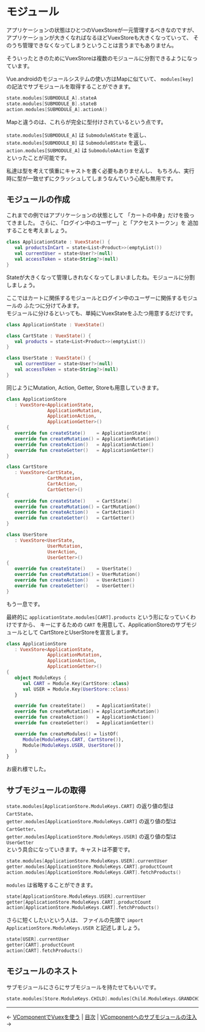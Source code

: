 
モジュール
================================================================================

アプリケーションの状態はひとつのVuexStoreが一元管理するべきなのですが、
アプリケーションが大きくなればなるほどVuexStoreも大きくなっていって、
そのうち管理できなくなってしまうということは言うまでもありません。

そういったときのためにVuexStoreは複数のモジュールに分割できるようになっています。

Vue.androidのモジュールシステムの使い方はMapに似ていて、
`modules[key]` の記法でサブモジュールを取得することができます。
```kotlin
state.modules[SUBMODULE_A].stateA
state.modules[SUBMODULE_B].stateB
action.modules[SUBMODULE_A].actionA()
```
Mapと違うのは、これらが完全に型付けされているという点です。

`state.modules[SUBMODULE_A]` は `SubmoduleAState` を返し、  
`state.modules[SUBMODULE_B]` は `SubmoduleBState` を返し、  
`action.modules[SUBMODULE_A]` は `SubmoduleAAction` を返す  
といったことが可能です。

私達は型を考えて慎重にキャストを書く必要もありませんし、
もちろん、実行時に型が一致せずにクラッシュしてしまうなんていう心配も無用です。


モジュールの作成
--------------------------------------------------------------------------------

これまでの例ではアプリケーションの状態として
「カートの中身」だけを扱ってきました。
さらに、「ログイン中のユーザー」と「アクセストークン」を
追加することを考えましょう。

```kotlin
class ApplicationState : VuexState() {
   val productsInCart = state<List<Product>>(emptyList())
   val currentUser = state<User?>(null)
   val accessToken = state<String?>(null)
}
```
Stateが大きくなって管理しきれなくなってしまいましたね。モジュールに分割しましょう。

ここではカートに関係するモジュールとログイン中のユーザーに関係するモジュールの
ふたつに分けてみます。  
モジュールに分けるといっても、単純にVuexStateをふたつ用意するだけです。
```kotlin
class ApplicationState : VuexState()

class CartState : VuexState() {
   val products = state<List<Product>>(emptyList())
}

class UserState : VuexState() {
   val currentUser = state<User?>(null)
   val accessToken = state<String?>(null)
}
```
同じようにMutation, Action, Getter, Storeも用意していきます。
```kotlin
class ApplicationStore
   : VuexStore<ApplicationState,
               ApplicationMutation,
               ApplicationAction,
               ApplicationGetter>()
{
   override fun createState()    = ApplicationState()
   override fun createMutation() = ApplicationMutation()
   override fun createAction()   = ApplicationAction()
   override fun createGetter()   = ApplicationGetter()
}

class CartStore
   : VuexStore<CartState,
               CartMutation,
               CartAction,
               CartGetter>()
{
   override fun createState()    = CartState()
   override fun createMutation() = CartMutation()
   override fun createAction()   = CartAction()
   override fun createGetter()   = CartGetter()
}

class UserStore
   : VuexStore<UserState,
               UserMutation,
               UserAction,
               UserGetter>()
{
   override fun createState()    = UserState()
   override fun createMutation() = UserMutation()
   override fun createAction()   = UserAction()
   override fun createGetter()   = UserGetter()
}
```

もう一息です。

最終的に `applicationState.modules[CART].products` という形になっていくわけですから、
キーにするための `CART` を用意して、ApplicationStoreのサブモジュールとして
CartStoreとUserStoreを宣言します。
```kotlin
class ApplicationStore
   : VuexStore<ApplicationState,
               ApplicationMutation,
               ApplicationAction,
               ApplicationGetter>()
{
   object ModuleKeys {
      val CART = Module.Key(CartStore::class)
      val USER = Module.Key(UserStore::class)
   }

   override fun createState()    = ApplicationState()
   override fun createMutation() = ApplicationMutation()
   override fun createAction()   = ApplicationAction()
   override fun createGetter()   = ApplicationGetter()

   override fun createModules() = listOf(
      Module(ModuleKeys.CART, CartStore()),
      Module(ModuleKeys.USER, UserStore())
   )
}
```
お疲れ様でした。


サブモジュールの取得
--------------------------------------------------------------------------------

`state.modules[ApplicationStore.ModuleKeys.CART]` の返り値の型は `CartState`、  
`getter.modules[ApplicationStore.ModuleKeys.CART]` の返り値の型は `CartGetter`、  
`getter.modules[ApplicationStore.ModuleKeys.USER]` の返り値の型は `UserGetter`  
という具合になっていきます。キャストは不要です。

```kotlin
state.modules[ApplicationStore.ModuleKeys.USER].currentUser
getter.modules[ApplicationStore.ModuleKeys.CART].productCount
action.modules[ApplicationStore.ModuleKeys.CART].fetchProducts()
```

`modules` は省略することができます。
```kotlin
state[ApplicationStore.ModuleKeys.USER].currentUser
getter[ApplicationStore.ModuleKeys.CART].productCount
action[ApplicationStore.ModuleKeys.CART].fetchProducts()
```

さらに短くしたいという人は、
ファイルの先頭で `import ApplicationStore.ModuleKeys.USER` と記述しましょう。
```kotlin
state[USER].currentUser
getter[CART].productCount
action[CART].fetchProducts()
```


モジュールのネスト
--------------------------------------------------------------------------------

サブモジュールにさらにサブモジュールを持たせてもいいです。
```kotlin
state.modules[Store.ModuleKeys.CHILD].modules[Child.ModuleKeys.GRANDCHILD]
```


* * * * * * * * * * * * * * * * * * * * * * * * * * * * * * * * * * * * * * * *

← [VComponentでVuexを使う](Use-Vuex-in-VComponent.md)  |  [目次](../README-ja.md#チュートリアル)  | [VComponentへのサブモジュールの注入](Use-Vuex-Submodule-in-VComponent.md) →
